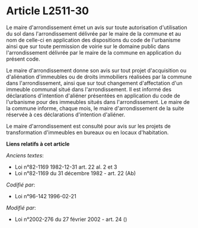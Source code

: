 # Article L2511-30

Le maire d'arrondissement émet un avis sur toute autorisation d'utilisation du sol dans l'arrondissement délivrée par le
maire de la commune et au nom de celle-ci en application des dispositions du code de l'urbanisme ainsi que sur toute
permission de voirie sur le domaine public dans l'arrondissement délivrée par le maire de la commune en application du
présent code.

Le maire d'arrondissement donne son avis sur tout projet d'acquisition ou d'aliénation d'immeubles ou de droits immobiliers
réalisées par la commune dans l'arrondissement, ainsi que sur tout changement d'affectation d'un immeuble communal situé dans
l'arrondissement. Il est informé des déclarations d'intention d'aliéner présentées en application du code de l'urbanisme pour
des immeubles situés dans l'arrondissement. Le maire de la commune informe, chaque mois, le maire d'arrondissement de la
suite réservée à ces déclarations d'intention d'aliéner.

Le maire d'arrondissement est consulté pour avis sur les projets de transformation d'immeubles en bureaux ou en locaux
d'habitation.

**Liens relatifs à cet article**

_Anciens textes_:

  - Loi n°82-1169 1982-12-31 art. 22 al. 2 et 3
  - Loi n°82-1169 du 31 décembre 1982 - art. 22 (Ab)

_Codifié par_:

  - Loi n°96-142 1996-02-21

_Modifié par_:

  - Loi n°2002-276 du 27 février 2002 - art. 24 ()
